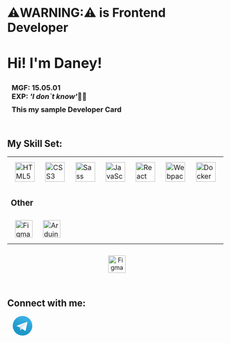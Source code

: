 # ⚠️WARNING:⚠️ is Frontend Developer
<h2 style="
	font-size: 32px;
	">
Hi! I'm Daney!</h2>
<h3 style="margin: 0 10px;">MGF: 15.05.01 <br> EXP:<i> 'I don`t know'</i>🤷‍♂️</h3>
<h3 style="margin: 10px">This my sample Developer Card</h3>


<br>


## 
<h2>My Skill Set:</h2>
<table><tr><td valign="top" width="100%">


<div align="left">  
<a href="https://en.wikipedia.org/wiki/HTML5" target="_blank"><img style="margin: 10px" src="https://profilinator.rishav.dev/skills-assets/html5-original-wordmark.svg" alt="HTML5" height="45" /></a>  
<a href="https://www.w3schools.com/css/" target="_blank"><img style="margin: 10px" src="https://profilinator.rishav.dev/skills-assets/css3-original-wordmark.svg" alt="CSS3" height="45" /></a>
<a href="https://sass-lang.com/" target="_blank"><img style="margin: 10px" src="https://profilinator.rishav.dev/skills-assets/sass-original.svg" alt="Sass" height="45" /></a>  
<a href="https://www.javascript.com/" target="_blank"><img style="margin: 10px" src="https://profilinator.rishav.dev/skills-assets/javascript-original.svg" alt="JavaScript" height="45" /></a>  
<a href="https://reactjs.org/" target="_blank"><img style="margin: 10px" src="https://profilinator.rishav.dev/skills-assets/react-original-wordmark.svg" alt="React" height="45" /></a>
<a href="https://webpack.js.org/" target="_blank"><img style="margin: 10px" src="https://profilinator.rishav.dev/skills-assets/webpack-original.svg" alt="Webpack" height="45" /></a>
<a href="https://www.docker.com/" target="_blank"><img style="margin: 10px" src="https://profilinator.rishav.dev/skills-assets/docker-original-wordmark.svg" alt="Docker" height="45" /></a> 
</div>

### Other  

<div align="left">  
<a href="https://www.figma.com/" target="_blank"><img style="margin: 10px" src="https://profilinator.rishav.dev/skills-assets/figma-icon.svg" alt="Figma" height="40" /></a>  
<a href="https://www.arduino.cc/" target="_blank"><img style="margin: 10px" src="https://profilinator.rishav.dev/skills-assets/arduino.png" alt="Arduino" height="40" /></a>  
</div>

</td></tr></table>  

<div align="center">
<img style="margin: 10px" src="https://www.codewars.com/users/shpdaney/badges/large" alt="Figma" height="40" />
</div>


<br>


<h2>Connect with me:</h2>

<a href="https://t.me/blackwood_s/" target="_blank" style="margin: 10px">
<svg width="50" height="45" role="img" aria-label="Telegram" viewBox="0 0 16 16" version="1.1" xmlns="http://www.w3.org/2000/svg" xmlns:xlink="http://www.w3.org/1999/xlink">
    <defs>
        <linearGradient x1="66.67%" y1="16.67%" x2="41.67%" y2="75%" id="linearGradient-1">
            <stop stop-color="#37AEE2" offset="0%"></stop>
            <stop stop-color="#1E96C8" offset="100%"></stop>
        </linearGradient>
        <linearGradient x1="65.97%" y1="43.69%" x2="85.12%" y2="80.24%" id="linearGradient-2">
            <stop stop-color="#EFF7FC" offset="0%"></stop>
            <stop stop-color="#FFFFFF" offset="100%"></stop>
        </linearGradient>
    </defs>
    <circle fill="url(#linearGradient-1)" cx="8" cy="8" r="8"></circle>
    <path d="M6.53333333,11.6666667 C6.27416,11.6666667 6.3182,11.5688067 6.22881333,11.3220333 L5.46666667,8.81372667 L11.3333333,5.33333333" fill="#C8DAEA"></path>
    <path d="M6.53333333,11.6666667 C6.73333333,11.6666667 6.8217,11.5752 6.93333333,11.4666667 L8,10.4294667 L6.66946667,9.62713333" fill="#A9C9DD"></path>
    <path d="M6.66933333,9.62733333 L9.89333333,12.0092667 C10.2612333,12.21226 10.52676,12.10716 10.6184,11.6677 L11.9307333,5.4835 C12.0650933,4.94482 11.7253933,4.7005 11.37344,4.86028667 L3.66744,7.83168667 C3.14143333,8.04266667 3.1445,8.33612667 3.57156,8.46688667 L5.54909333,9.08410667 L10.1272933,6.19577333 C10.34342,6.06471333 10.54178,6.135174 10.3789733,6.27966667" fill="url(#linearGradient-2)"></path>
</svg>
</a>
